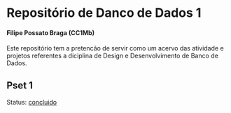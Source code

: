 # Repositório de Danco de Dados 1 <br> 
#### Filipe Possato Braga (CC1Mb)
Este repositório tem a pretencão de servir como um acervo das atividade e projetos referentes a diciplina de Design e Desenvolvimento de Banco de Dados.  

## Pset 1
Status: [concluido](P71)
